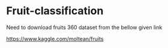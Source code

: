 # Fruit-classification

Need to download fruits 360 dataset from the bellow given link

https://www.kaggle.com/moltean/fruits 
